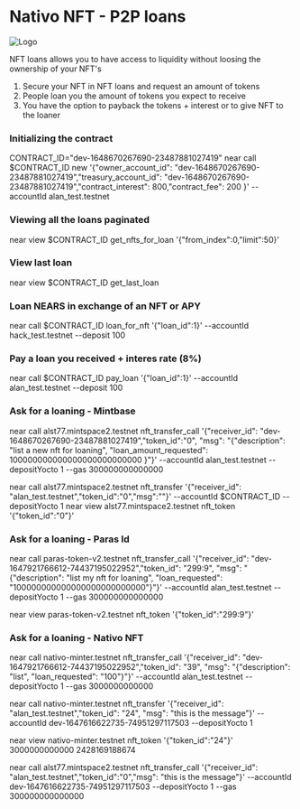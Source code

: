 # Nativo NFT - P2P loans

![Logo](https://v2.nativonft.app/static/media/nativologocrop.15afa4d2.png)

NFT loans allows you to have access to liquidity without loosing the ownership of your NFT's
1. Secure your NFT in NFT loans and request an amount of tokens
2. People loan you the amount of tokens you expect to receive
3. You have the option to payback the tokens + interest or to give NFT to the loaner

### Initializing the contract
CONTRACT_ID="dev-1648670267690-23487881027419"
near call $CONTRACT_ID new '{"owner_account_id": "dev-1648670267690-23487881027419","treasury_account_id": "dev-1648670267690-23487881027419","contract_interest": 800,"contract_fee": 200  }' --accountId alan_test.testnet 

### Viewing all the loans paginated
near view $CONTRACT_ID get_nfts_for_loan '{"from_index":0,"limit":50}'

### View last loan
near view $CONTRACT_ID get_last_loan

### Loan NEARS in exchange of an NFT or APY
near call $CONTRACT_ID loan_for_nft '{"loan_id":1}' --accountId hack_test.testnet --deposit 100

### Pay a loan you received + interes rate (8%)
near call $CONTRACT_ID pay_loan '{"loan_id":1}' --accountId alan_test.testnet --deposit 100

### Ask for a loaning - Mintbase

near call alst77.mintspace2.testnet nft_transfer_call '{"receiver_id": "dev-1648670267690-23487881027419","token_id":"0", "msg": "{\"description\": \"list a new nft for loaning\", \"loan_amount_requested\": 100000000000000000000000000 }"}' --accountId alan_test.testnet --depositYocto 1 --gas 300000000000000


near call alst77.mintspace2.testnet nft_transfer '{"receiver_id": "alan_test.testnet","token_id":"0","msg":""}' --accountId $CONTRACT_ID --depositYocto 1 
near view alst77.mintspace2.testnet  nft_token '{"token_id":"0"}' 

### Ask for a loaning - Paras Id
near call paras-token-v2.testnet nft_transfer_call '{"receiver_id": "dev-1647921766612-74437195022952","token_id": "299:9", "msg": "{\"description\": \"list my nft for loaning\", \"loan_requested\": \"100000000000000000000000000\"}"}' --accountId alan_test.testnet --depositYocto 1  --gas 300000000000000

near view paras-token-v2.testnet nft_token '{"token_id":"299:9"}' 

### Ask for a loaning - Nativo NFT
near call nativo-minter.testnet nft_transfer_call '{"receiver_id": "dev-1647921766612-74437195022952","token_id": "39", "msg": "{\"description\": \"list\", \"loan_requested\": \"100\"}"}' --accountId alan_test.testnet --depositYocto 1 --gas 3000000000000

near call nativo-minter.testnet nft_transfer '{"receiver_id": "alan_test.testnet","token_id": "24", "msg": "this is the message"}' --accountId dev-1647616622735-74951297117503 --depositYocto 1

near view nativo-minter.testnet nft_token '{"token_id":"24"}' 
3000000000000
2428169188674


near call alst77.mintspace2.testnet nft_transfer_call '{"receiver_id": "alan_test.testnet","token_id":"0","msg": "this is the message"}' --accountId dev-1647616622735-74951297117503 --depositYocto 1 --gas 300000000000000